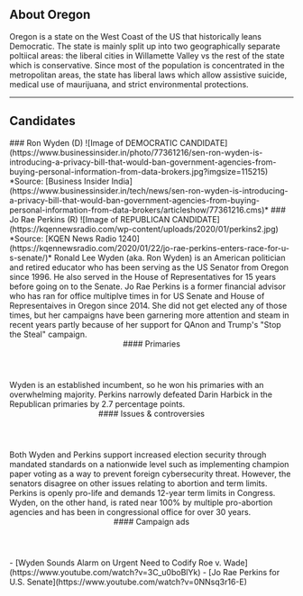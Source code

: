 ## About Oregon
Oregon is a state on the West Coast of the US that historically leans Democratic. The state is mainly split up into two geographically separate poltiical areas: the liberal cities in Willamette Valley vs the rest of the state which is conservative. Since most of the population is concentrated in the metropolitan areas, the state has liberal laws which allow assistive suicide, medical use of maurijuana, and strict environmental protections.

---

## Candidates

<Grid>
  <Box>
    ### Ron Wyden (D)
    ![Image of DEMOCRATIC CANDIDATE](https://www.businessinsider.in/photo/77361216/sen-ron-wyden-is-introducing-a-privacy-bill-that-would-ban-government-agencies-from-buying-personal-information-from-data-brokers.jpg?imgsize=115215)
    *Source: [Business Insider India](https://www.businessinsider.in/tech/news/sen-ron-wyden-is-introducing-a-privacy-bill-that-would-ban-government-agencies-from-buying-personal-information-from-data-brokers/articleshow/77361216.cms)*
  </Box>
  <Box>
    ### Jo Rae Perkins (R)
    ![Image of REPUBLICAN CANDIDATE](https://kqennewsradio.com/wp-content/uploads/2020/01/perkins2.jpg)
    *Source: [KQEN News Radio 1240](https://kqennewsradio.com/2020/01/22/jo-rae-perkins-enters-race-for-u-s-senate/)*
  </Box>

  <Box>
    Ronald Lee Wyden (aka. Ron Wyden) is an American politician and retired educator who has been serving as the US Senator from Oregon since 1996. He also served in the House of Representatives for 15 years before going on to the Senate.
  </Box>
  <Box>
    Jo Rae Perkins is a former financial advisor who has ran for office multiplve times in for US Senate and House of Representaives in Oregon since 2014. She did not get elected any of those times, but her campaigns have been garnering more attention and steam in recent years partly because of her support for QAnon and Trump's "Stop the Steal" campaign.
  </Box>

  <Header>
    #### Primaries
  </Header>
  <Box>
    Wyden is an established incumbent, so he won his primaries with an overwhelming majority.
  </Box>
  <Box>
    Perkins narrowly defeated Darin Harbick in the Republican primaries by 2.7 percentage points.
  </Box>

  <Header>
    #### Issues & controversies
  </Header>

  <WideBox>
    Both Wyden and Perkins support increased election security through mandated standards on a nationwide level such as implementing champion paper voting as a way to prevent foreign cybersecurity threat. However, the senators disagree on other issues relating to abortion and term limits. Perkins is openly pro-life and demands 12-year term limits in Congress. Wyden, on the other hand, is rated near 100% by multiple pro-abortion agencies and has been in congressional office for over 30 years. 
  </WideBox>
 
  <Header>
    #### Campaign ads
  </Header>
  <Box>
    - [Wyden Sounds Alarm on Urgent Need to Codify Roe v. Wade](https://www.youtube.com/watch?v=3C_u0boBlYk)
  </Box>
  <Box>
    - [Jo Rae Perkins for U.S. Senate](https://www.youtube.com/watch?v=0NNsq3r16-E)
  </Box>
</Grid>
